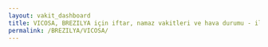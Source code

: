 ```yaml
---
layout: vakit_dashboard
title: VICOSA, BREZILYA için iftar, namaz vakitleri ve hava durumu - ilçe/eyalet seç
permalink: /BREZILYA/VICOSA/
---
```


<script type="text/javascript">
  var GLOBAL_COUNTRY = 'BREZILYA';
  var GLOBAL_CITY = 'VICOSA';
  var GLOBAL_STATE = '';
  var lat = 72;
  var lon = 21;
</script>
